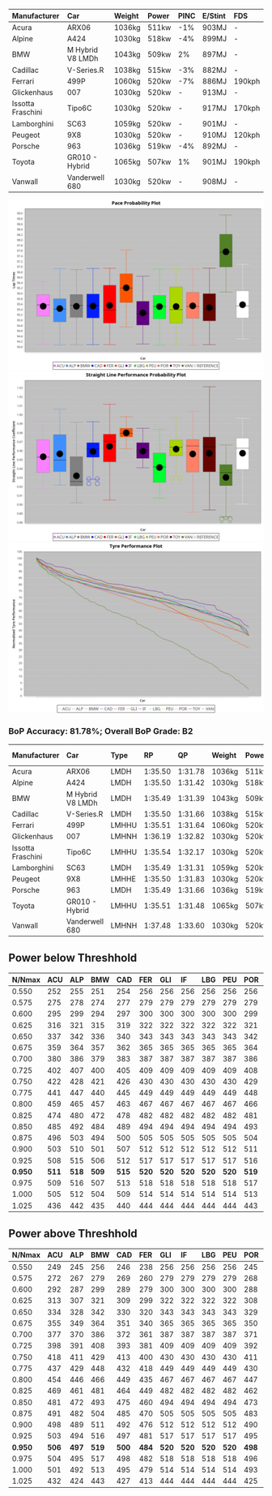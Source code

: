 |Manufacturer|Car|Weight|Power|PINC|E/Stint|FDS|
|:-|:-|:-|:-|:-|:-|:-|
|Acura|ARX06|1036kg|511kw|-1%|903MJ|-|
|Alpine|A424|1030kg|518kw|-4%|899MJ|-|
|BMW|M Hybrid V8 LMDh|1043kg|509kw|2%|897MJ|-|
|Cadillac|V-Series.R|1038kg|515kw|-3%|882MJ|-|
|Ferrari|499P|1060kg|520kw|-7%|886MJ|190kph|
|Glickenhaus|007|1030kg|520kw|-|913MJ|-|
|Issotta Fraschini|Tipo6C|1030kg|520kw|-|917MJ|170kph|
|Lamborghini|SC63|1059kg|520kw|-|901MJ|-|
|Peugeot|9X8|1030kg|520kw|-|910MJ|120kph|
|Porsche|963|1036kg|519kw|-4%|892MJ|-|
|Toyota|GR010 - Hybrid|1065kg|507kw|1%|901MJ|190kph|
|Vanwall|Vanderwell 680|1030kg|520kw|-|908MJ|-|

![PACECHART](./IMG/AUTO.png)
![STRAIGHTLINEPERFORMANCECHART](./IMG/AUTO_sp.png)
![TYREPERFORMANCECHART](./IMG/AUTO_tw.png)

### BoP Accuracy: 81.78%; Overall BoP Grade: B2
|Manufacturer|Car|Type|RP|QP|Weight|Power¹|Threshhold|PINC|Power²|E/Stint|AVG Vmax|FDS|RDLC|L/Stint|BOP-Grade|ModelAccuracy|ModelPoints|Match%|
|:-|:-|:-|:-|:-|:-|:-|:-|:-|:-|:-|:-|:-|:-|:-|:-|:-|:-|:-|
|Acura|ARX06|LMDH|1:35.50|1:31.78|1036kg|511kw|210.0kph|-1%|506kw|903MJ|294.75kph|-|1.02|37|-C2|100.00%|995|74.71%|
|Alpine|A424|LMDH|1:35.50|1:31.42|1030kg|518kw|210.0kph|-4%|497kw|899MJ|295.09kph|-|1.03|37|~A1|81.46%|523|98.33%|
|BMW|M Hybrid V8 LMDh|LMDH|1:35.49|1:31.39|1043kg|509kw|210.0kph|2%|519kw|897MJ|291.76kph|-|1.02|37|-B1|98.60%|1690|88.32%|
|Cadillac|V-Series.R|LMDH|1:35.50|1:31.66|1038kg|515kw|210.0kph|-3%|500kw|882MJ|294.52kph|-|1.02|37|-A2|98.38%|1765|90.03%|
|Ferrari|499P|LMHHU|1:35.51|1:31.64|1060kg|520kw|210.0kph|-7%|484kw|886MJ|294.66kph|190kph|1.03|37|-A2|92.24%|2247|93.31%|
|Glickenhaus|007|LMHNH|1:36.19|1:32.82|1030kg|520kw|210.0kph|-|520kw|913MJ|299.90kph|-|0.96|37|+D2|96.18%|554|62.54%|
|Issotta Fraschini|Tipo6C|LMHHU|1:35.54|1:32.17|1030kg|520kw|210.0kph|-|520kw|917MJ|296.77kph|170kph|1.08|37|+A2|66.67%|96|92.75%|
|Lamborghini|SC63|LMDH|1:35.49|1:31.31|1059kg|520kw|210.0kph|-|520kw|901MJ|292.95kph|-|1.03|37|-B1|96.77%|419|89.65%|
|Peugeot|9X8|LMHHE|1:35.50|1:31.83|1030kg|520kw|210.0kph|-|520kw|910MJ|296.62kph|120kph|1.03|37|-A2|87.65%|1795|94.84%|
|Porsche|963|LMDH|1:35.49|1:31.66|1036kg|519kw|210.0kph|-4%|498kw|892MJ|294.93kph|-|1.02|37|-B1|96.81%|5438|89.74%|
|Toyota|GR010 - Hybrid|LMHHU|1:35.51|1:31.48|1065kg|507kw|210.0kph|1%|512kw|901MJ|294.53kph|190kph|1.03|37|~A1|86.04%|1751|96.69%|
|Vanwall|Vanderwell 680|LMHNH|1:37.48|1:33.60|1030kg|520kw|210.0kph|-|520kw|908MJ|291.39kph|-|1.01|37|+Ω1|91.42%|501|10.50%|

## Power below Threshhold
|N/Nmax|ACU|ALP|BMW|CAD|FER|GLI|IF|LBG|PEU|POR|TOY|VAN|
|:-|:-|:-|:-|:-|:-|:-|:-|:-|:-|:-|:-|:-|
|0.550|252|255|251|254|256|256|256|256|256|256|250|256|
|0.575|275|278|274|277|279|279|279|279|279|279|273|279|
|0.600|295|299|294|297|300|300|300|300|300|299|293|300|
|0.625|316|321|315|319|322|322|322|322|322|321|314|322|
|0.650|337|342|336|340|343|343|343|343|343|342|335|343|
|0.675|359|364|357|362|365|365|365|365|365|364|356|365|
|0.700|380|386|379|383|387|387|387|387|387|386|377|387|
|0.725|402|407|400|405|409|409|409|409|409|408|399|409|
|0.750|422|428|421|426|430|430|430|430|430|429|419|430|
|0.775|441|447|440|445|449|449|449|449|449|448|438|449|
|0.800|459|465|457|463|467|467|467|467|467|466|455|467|
|0.825|474|480|472|478|482|482|482|482|482|481|470|482|
|0.850|485|492|484|489|494|494|494|494|494|493|482|494|
|0.875|496|503|494|500|505|505|505|505|505|504|492|505|
|0.900|503|510|501|507|512|512|512|512|512|511|499|512|
|0.925|508|515|506|512|517|517|517|517|517|516|504|517|
|**0.950**|**511**|**518**|**509**|**515**|**520**|**520**|**520**|**520**|**520**|**519**|**507**|**520**|
|0.975|509|516|507|513|518|518|518|518|518|517|505|518|
|1.000|505|512|504|509|514|514|514|514|514|513|502|514|
|1.025|436|442|435|440|444|444|444|444|444|443|433|444|

## Power above Threshhold
|N/Nmax|ACU|ALP|BMW|CAD|FER|GLI|IF|LBG|PEU|POR|TOY|VAN|
|:-|:-|:-|:-|:-|:-|:-|:-|:-|:-|:-|:-|:-|
|0.550|249|245|256|246|238|256|256|256|256|245|252|256|
|0.575|272|267|279|269|260|279|279|279|279|268|275|279|
|0.600|292|287|299|289|279|300|300|300|300|288|296|300|
|0.625|313|307|321|309|299|322|322|322|322|308|317|322|
|0.650|334|328|342|330|320|343|343|343|343|329|338|343|
|0.675|355|349|364|351|340|365|365|365|365|350|359|365|
|0.700|377|370|386|372|361|387|387|387|387|371|381|387|
|0.725|398|391|408|393|381|409|409|409|409|392|403|409|
|0.750|418|411|429|413|400|430|430|430|430|411|423|430|
|0.775|437|429|448|432|418|449|449|449|449|430|442|449|
|0.800|454|446|466|449|435|467|467|467|467|447|460|467|
|0.825|469|461|481|464|449|482|482|482|482|462|475|482|
|0.850|481|472|493|475|460|494|494|494|494|473|486|494|
|0.875|491|482|504|485|470|505|505|505|505|483|497|505|
|0.900|498|489|511|492|476|512|512|512|512|490|504|512|
|0.925|503|494|516|497|481|517|517|517|517|495|509|517|
|**0.950**|**506**|**497**|**519**|**500**|**484**|**520**|**520**|**520**|**520**|**498**|**512**|**520**|
|0.975|504|495|517|498|482|518|518|518|518|496|510|518|
|1.000|501|492|513|495|479|514|514|514|514|493|506|514|
|1.025|432|424|443|427|413|444|444|444|444|425|437|444|
